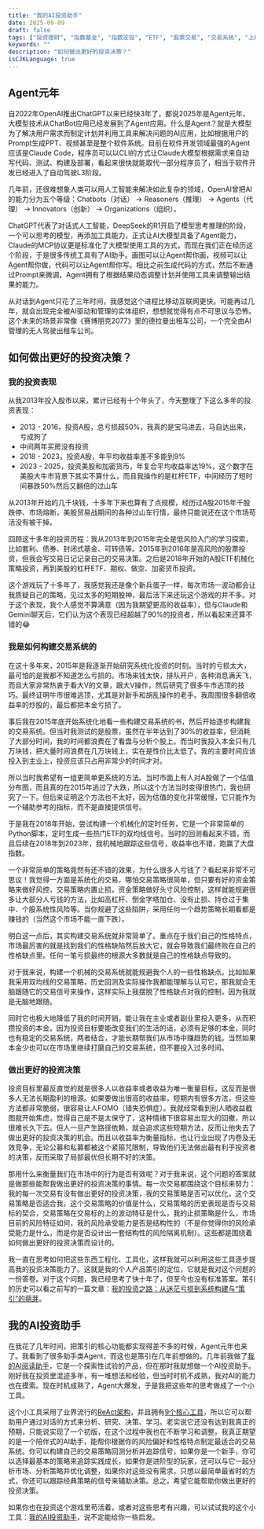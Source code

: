 ```yaml
---
title: "我的AI投资助手"
date: 2025-09-09
draft: false
tags: ["投资理财", "指数基金", "指数定投", "ETF", "股票交易", "交易系统", "上班族理财"]
keywords: ""
description: "如何做出更好的投资决策？"
isCJKLanguage: true
---
```


## Agent元年

自2022年OpenAI推出ChatGPT以来已经快3年了，都说2025年是Agent元年，大模型技术从ChatBot应用已经发展到了Agent应用。什么是Agent？就是大模型为了解决用户需求而制定计划并利用工具来解决问题的AI应用，比如根据用户的Prompt生成PPT、视频甚至是整个软件系统。目前在软件开发领域最强的Agent应该是Claude Code，程序员可以以CLI的方式让Claude大模型根据需求来自动写代码、测试、构建及部署，看起来很快就能取代一部分程序员了，相当于软件开发已经进入了自动驾驶L3阶段。

几年前，还很难想象人类可以用人工智能来解决如此复杂的领域，OpenAI曾把AI的能力分为五个等级：Chatbots（对话） -> Reasoners（推理） -> Agents（代理） -> Innovators（创新） -> Organizations（组织）。

ChatGPT代表了对话式人工智能，DeepSeek的R1开启了模型思考推理的阶段，一个可以思考的模型，再添加工具能力，正式让AI大模型具备了Agent能力，Claude的MCP协议更是标准化了大模型使用工具的方式，而现在我们正在经历这个阶段，于是很多传统工具有了AI助手。画图可以让Agent帮你画，视频可以让Agent帮你做，代码可以让Agent帮你写。相比之前生成代码的方式，然后不断通过Prompt来微调，Agent拥有了根据结果动态调整计划并使用工具来调整输出结果的能力。

从对话到Agent只花了三年时间，我感觉这个进程比移动互联网更快。可能再过几年，就会出现完全被AI驱动和管理的实体组织，想想就觉得有点不可思议与恐怖。这个未来的场景非常像《赛博朋克2077》里的德拉曼出租车公司，一个完全由AI管理的无人驾驶出租车公司。

## 如何做出更好的投资决策？

### 我的投资表现

从我2013年投入股市以来，累计已经有十个年头了，今天整理了下这么多年的投资表现：

- 2013 - 2016，投资A股，总亏损超50%，我真的是宝马进去，马自达出来，亏成狗了
- 中间两年买房没有投资
- 2018 - 2023，投资A股，年平均收益率差不多能到9%
- 2023 - 2025，投资美股和加密货币，年复合平均收益率达19%，这个数字在美股大牛市背景下其实不算什么，而且我操作的是杠杆ETF，中间经历了短时间暴跌50%然后又翻倍的过山车

从2013年开始的几千块钱，十多年下来也算有了点规模，经历过A股2015年千股跌停、市场熔断，美股贸易战期间的各种过山车行情，最终只能说还在这个市场苟活没有被干掉。

回顾这十多年的投资历程：我从2013年到2015年完全是低风险入门的学习探索，比如套利、债券、封闭式基金、可转债等。2015年到2016年是高风险的股票投资，但我会写交易日记记录自己的交易决策。之后是2018年开始的A股ETF机械化策略投资，再到美股的杠杆ETF、期权、做空、加密货币投资。

这个游戏玩了十多年了，我感觉我还是像个新兵蛋子一样，每次市场一波动都会让我质疑自己的策略，见过太多的短期股神，最后活下来还玩这个游戏的并不多。对于这个表现，我个人感觉不算满意（因为我期望更高的收益率），但与Claude和Gemini聊天后，它们认为这个表现已经超越了90%的投资者，所以看起来还算不错的😂

### 我是如何构建交易系统的

在这十多年来，2015年是我逐渐开始研究系统化投资的时刻。当时的亏损太大，最可怕的是我都不知道怎么亏损的。市场来钱太快，排队开户，各种消息满天飞，而且大家非常热衷于看大V的文章，跟大V操作，然后研究了很多牛市逃顶的技巧。最终证明牛市很难逃顶，尤其是对新手和胡乱操作的老手。我周围很多翻倍收益率的炒股的，最后都把本金亏损了。

事后我在2015年底开始系统化地看一些构建交易系统的书，然后开始逐步构建我的交易系统。但当时我测试的是股票，虽然在半年达到了30%的收益率，但消耗了大部分时间，我的时间都浪费在了看盘与分析个股上。而当时我投入本金只有几万块钱，把大量时间浪费在几万块钱上，实在是性价比太低了。我的主要时间应该投入到主业上，投资应该只占用非常少的时间才对。

所以当时我希望有一组更简单更系统的方法。当时市面上有人对A股做了一个估值分布图，而且真的在2015年逃过了大跌，所以这个方法当时变得很热门，我也研究了一下。但后来证明这个方法也不太好，因为估值的变化非常缓慢，它只能作为一个辅助参考的指标，而不是直接提供信号。

于是我在2018年开始，尝试构建一个机械化的定时任务，它是一个非常简单的Python脚本，定时生成一些热门ETF的双均线信号。当时的回测看起来不错，而且后续在2018年到2023年，我机械地跟踪这些信号，收益率也不错，跑赢了大盘指数。

一个非常简单的策略竟然有还不错的效果，为什么很多人亏钱了？看起来非常不可思议！我觉得一方面是系统化的交易，哪怕交易策略很简单，但只要有好的资金策略来做好风控，交易策略内置止损，资金策略做好头寸风险控制，这样就能规避很多让大部分人亏钱的方法，比如高杠杆、倒金字塔加仓、没有止损、持仓过于集中、个股系统性风险等。当你规避了这些陷阱，采用任何一个趋势策略长期看都是赚钱的（当然这个市场不能一直下跌）。

明白这一点后，其实构建交易系统就非常简单了。重点在于我们自己的性格特点，市场最厉害的就是找到我们的性格缺陷然后放大它，就会导致我们最终败在自己的性格缺点里。任何一笔亏损最终的根源大多数就是自己的性格缺点导致的。

对于我来说，构建一个机械的交易系统就能规避我个人的一些性格缺点。比如如果我采用双均线的交易策略，历史回测及实际操作我都能理解与认可它，那我就会无脑跟随它的交易信号来操作，这样实际上我摆脱了性格缺点对我的控制，因为我就是无脑地跟随。

同时它也极大地降低了我的时间开销，能让我在主业或者副业里投入更多，从而积攒投资的本金。因为投资目标要能改变我们的生活的话，必须有足够的本金，同时也有稳定的交易系统，两者结合，才能长期帮我们从市场中赚趋势的钱。当然如果本金少也可以在市场里继续打磨自己的交易系统，但不要投入过多时间。

### 做出更好的投资决策

投资目标里最反直觉的就是很多人以收益率或者收益为唯一衡量目标，这反而是很多人无法长期盈利的根源。如果要做出很高的收益率，短期内有很多方法，但这些方法都非常脆弱，很容易让人FOMO（错失恐惧症）。我就经常看到别人晒收益截图就开始焦虑，觉得自己是不是太保守了，这种情绪下很容易出现大的回撤，所以很难长久下去。但人一旦产生路径依赖，就会追求这些短期方法，反而让他失去了做出更好的投资决策的机会。而且以收益率为衡量指标，也让行业出现了内卷及无效竞争，无论公募和私募都被这个紧箍咒限制，导致他们无法做出最有利于投资者的决策，反而采取了局部最优但长期不好的决策。

那用什么来衡量我们在市场中的行为是否有效呢？对于我来说，这个问题的答案就是做那些能帮我做出更好的投资决策的事情。每一次交易都围绕这个目标来努力：我的每一次交易有没有做出更好的投资决策，我的交易策略是否可以优化，这个交易策略是否适合我，这个交易策略的价值是什么，交易策略的历史表现是否与交易标的契合，交易策略在交易标的上的波动特征是什么，我的止损策略是什么，市场目前的风险特征如何，我的风险承受能力是否是结构性的（不是你觉得你的风险承受能力是什么，而是你是否设计出一套结构性的风险隔离机制）。这些都是围绕着如何做出更好的投资决策而设计的。

我一直在思考如何把这些东西工程化、工具化，这样我就可以利用这些工具逐步提高我的投资决策能力了。这就是我的个人产品策引的定位，它就是我对这个问题的一份答卷。对于这个问题，我已经思考了快十年了，但至今也没有标准答案。策引的历史可以看之前写的一篇文章：[我的投资之路：从迷茫亏损到系统构建与“策引”的萌芽](/self/my-investment-path/)。

## 我的AI投资助手

在我花了几年时间，把策引的核心功能都实现得差不多的时候，Agent元年也来了。我看到了很多助手类Agent，而这也是策引在几年前想做的。几年前我做了[我的AI阅读助手](/self/my-gpt-reader/)，它是一个探索性试验的产品，但在那时我就想做一个AI投资助手。刚好我在投资里混迹多年，有一堆想法和经验，但当时时机不成熟，我对AI的能力也在摸索。现在时机成熟了，Agent大爆发，于是我把这些年的思考做成了一个小工具。

这个小工具采用了业界流行的[ReAct架构](https://docs.myinvestpilot.com/docs/ai-assistant/roadmap)，并且拥有[9个核心工具](https://docs.myinvestpilot.com/docs/ai-assistant/capabilities)，所以它可以帮助用户通过对话的方式来分析、研究、决策、学习。老实说它还没有达到我真正的预期，只能说实现了一个初版，在这个过程中我也在不断学习和调整。我真正期望的是一个陪伴式的AI助手，能帮你根据你的风险偏好和性格特点制定最适合的交易系统。你可以构建自己的交易策略回测分析并追踪信号，如果你是一个新手，你可以选择最基本的策略来追踪实践成长，如果你是进阶型的玩家，还可以与它一起分析市场、分析策略并优化调整，如果你对这些没有需求，只想以最简单最省时的方式，你还可以跟踪经典策略的信号来辅助决策。总之，希望它能帮助你做出更好的投资决策。

如果你也在投资这个游戏里苟活着，或者对这些思考有兴趣，可以试试我的这个小工具：[我的AI投资助手](https://www.myinvestpilot.com/chat2invest)，说不定能给你一些启发。
